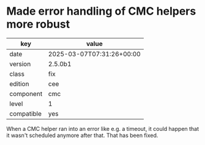[//]: # (werk v2)
# Made error handling of CMC helpers more robust

key        | value
---------- | ---
date       | 2025-03-07T07:31:26+00:00
version    | 2.5.0b1
class      | fix
edition    | cee
component  | cmc
level      | 1
compatible | yes

When a CMC helper ran into an error like e.g. a timeout, it could happen
that it wasn't scheduled anymore after that. That has been fixed.
